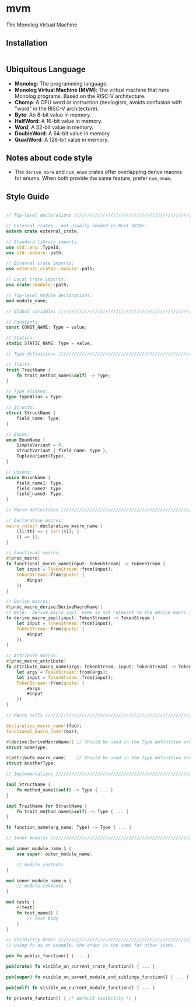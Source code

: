 # mvm

The Monolog Virtual Machine

## Installation

```bash
```

## Ubiquitous Language

- **Monolog**: The programming language.
- **Monolog Virtual Machine (MVM)**: The virtual machine that runs Monolog programs. Based on the RISC-V architecture.
- **Chomp**: A CPU word or instruction (neologism, avoids confusion with "word" in the RISC-V architecture).
- **Byte**: An 8-bit value in memory.
- **HalfWord**: A 16-bit value in memory.
- **Word**: A 32-bit value in memory.
- **DoubleWord**: A 64-bit value in memory.
- **QuadWord**: A 128-bit value in memory.

## Notes about code style

- The `derive_more` and `num_enum` crates offer overlapping derive macros for enums. When both provide the same feature, prefer `num_enum`.

## Style Guide

```rust

// Top-level declarations //////////////////////////////////////////////////////

// External crates - not usually needed in Rust 2018+:
extern crate external_crate;

// Standard library imports:
use std::any::TypeId;
use std::module::path;

// External crate imports:
use external_crates::module::path;

// Local crate imports:
use crate::module::path;

// Top-level module declarations:
mod module_name;

// Global variables ////////////////////////////////////////////////////////////

// Constants:
const CONST_NAME: Type = value;

// Statics:
static STATIC_NAME: Type = value;

// Type definitions ////////////////////////////////////////////////////////////

// Traits:
trait TraitName {
    fn trait_method_name(&self) -> Type;
}

// Type aliases:
type TypeAlias = Type;

// Structs:
struct StructName {
    field_name: Type,
}

// Enums:
enum EnumName {
    SimpleVariant = 0,
    StructVariant { field_name: Type },
    TupleVariant(Type),
}

// Unions:
union UnionName {
    field_name1: Type,
    field_name2: Type,
    field_name3: Type,
}

// Macro definitions ///////////////////////////////////////////////////////////

// Declarative macros:
macro_rules! declarative_macro_name {
    ($l:tt) => { bar!($l); }
    () => {};
}

// Functional macros:
#[proc_macro]
fn functional_macro_name(input: TokenStream) -> TokenStream {
    let input = TokenStream::from(input);
    TokenStream::from(quote! {
        #input
    })
}

// Derive macros:
#[proc_macro_derive(DeriveMacroName)]
// Note: `derive_macro_impl` name is not relevant to the derive macro implementation or usage
fn derive_macro_impl(input: TokenStream) -> TokenStream {
    let input = TokenStream::from(input);
    TokenStream::from(quote! {
        #input
    })
}

// Attribute macros:
#[proc_macro_attribute]
fn attribute_macro_name(args: TokenStream, input: TokenStream) -> TokenStream {
    let args = TokenStream::from(args);
    let input = TokenStream::from(input);
    TokenStream::from(quote! {
        #args
        #input
    })
}

// Macro calls /////////////////////////////////////////////////////////////////

declarative_macro_name!(foo);
functional_macro_name!(bar);

#[derive(DeriveMacroName)] // Should be used in the Type definition area, not here
struct SomeType;

#[attribute_macro_name]    // Should be used in the Type definition area, not here
struct AnotherType;

// Implementations /////////////////////////////////////////////////////////////

impl StructName {
    fn method_name(&self) -> Type { ... }
}

impl TraitName for StructName {
    fn trait_method_name(&self) -> Type { ... }
}

fn function_name(arg_name: Type) -> Type { ... }

// Inner modules ////////////////////////////////////////////////////////////////

mod inner_module_name_1 {
    use super::outer_module_name;

    // module contents
}

mod inner_module_name_n {
    // module contents
}

mod tests {
    #[test]
    fn test_name() {
        // test body
    }
}

// Visibility Order /////////////////////////////////////////////////////////////
// Using fn as an example, the order is the same for other items.

pub fn public_function() { ... }

pub(crate) fn visible_on_current_crate_function() { ... }

pub(super) fn visible_on_parent_module_and_siblings_function() { ... }

pub(self) fn visible_on_current_module_function() { ... }

fn private_function() { /* default visibility */ }

```
